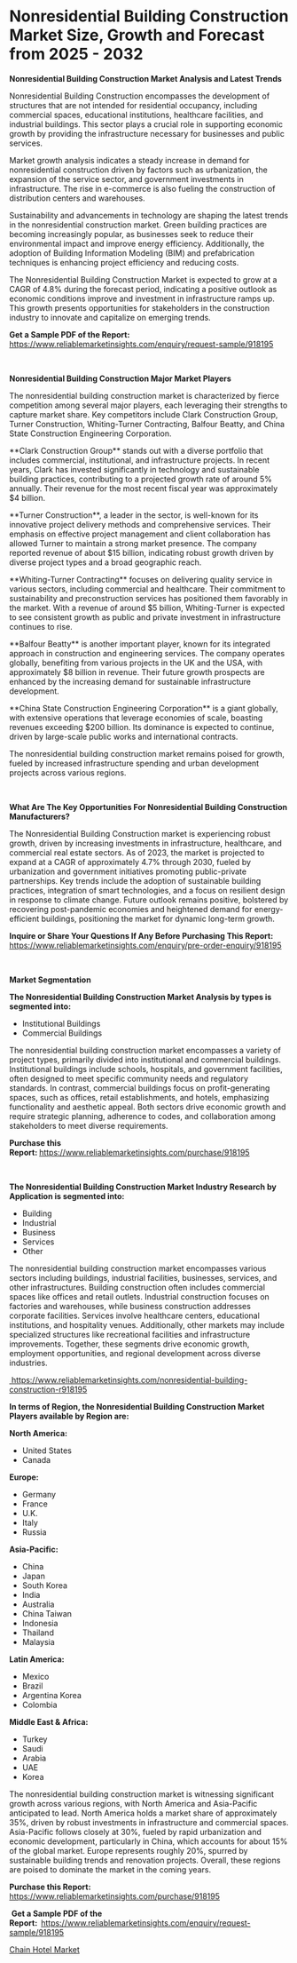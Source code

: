 <p><h1>Nonresidential Building Construction Market Size, Growth and Forecast from 2025 - 2032</h1></p><p><strong>Nonresidential Building Construction Market Analysis and Latest Trends</strong></p>
<p><p>Nonresidential Building Construction encompasses the development of structures that are not intended for residential occupancy, including commercial spaces, educational institutions, healthcare facilities, and industrial buildings. This sector plays a crucial role in supporting economic growth by providing the infrastructure necessary for businesses and public services.</p><p>Market growth analysis indicates a steady increase in demand for nonresidential construction driven by factors such as urbanization, the expansion of the service sector, and government investments in infrastructure. The rise in e-commerce is also fueling the construction of distribution centers and warehouses. </p><p>Sustainability and advancements in technology are shaping the latest trends in the nonresidential construction market. Green building practices are becoming increasingly popular, as businesses seek to reduce their environmental impact and improve energy efficiency. Additionally, the adoption of Building Information Modeling (BIM) and prefabrication techniques is enhancing project efficiency and reducing costs.</p><p>The Nonresidential Building Construction Market is expected to grow at a CAGR of 4.8% during the forecast period, indicating a positive outlook as economic conditions improve and investment in infrastructure ramps up. This growth presents opportunities for stakeholders in the construction industry to innovate and capitalize on emerging trends.</p></p>
<p><strong>Get a Sample PDF of the Report:&nbsp;</strong> <a href="https://www.reliablemarketinsights.com/enquiry/request-sample/918195?utm_campaign=2563&utm_medium=2&utm_source=Github&utm_content=ia&utm_term=06032025&utm_id=nonresidential-building-construction">https://www.reliablemarketinsights.com/enquiry/request-sample/918195</a></p>
<p>&nbsp;</p>
<p><strong>Nonresidential Building Construction Major Market Players</strong></p>
<p><p>The nonresidential building construction market is characterized by fierce competition among several major players, each leveraging their strengths to capture market share. Key competitors include Clark Construction Group, Turner Construction, Whiting-Turner Contracting, Balfour Beatty, and China State Construction Engineering Corporation.</p><p>**Clark Construction Group** stands out with a diverse portfolio that includes commercial, institutional, and infrastructure projects. In recent years, Clark has invested significantly in technology and sustainable building practices, contributing to a projected growth rate of around 5% annually. Their revenue for the most recent fiscal year was approximately $4 billion.</p><p>**Turner Construction**, a leader in the sector, is well-known for its innovative project delivery methods and comprehensive services. Their emphasis on effective project management and client collaboration has allowed Turner to maintain a strong market presence. The company reported revenue of about $15 billion, indicating robust growth driven by diverse project types and a broad geographic reach.</p><p>**Whiting-Turner Contracting** focuses on delivering quality service in various sectors, including commercial and healthcare. Their commitment to sustainability and preconstruction services has positioned them favorably in the market. With a revenue of around $5 billion, Whiting-Turner is expected to see consistent growth as public and private investment in infrastructure continues to rise.</p><p>**Balfour Beatty** is another important player, known for its integrated approach in construction and engineering services. The company operates globally, benefiting from various projects in the UK and the USA, with approximately $8 billion in revenue. Their future growth prospects are enhanced by the increasing demand for sustainable infrastructure development.</p><p>**China State Construction Engineering Corporation** is a giant globally, with extensive operations that leverage economies of scale, boasting revenues exceeding $200 billion. Its dominance is expected to continue, driven by large-scale public works and international contracts.</p><p>The nonresidential building construction market remains poised for growth, fueled by increased infrastructure spending and urban development projects across various regions.</p></p>
<p>&nbsp;</p>
<p><strong>What Are The Key Opportunities For Nonresidential Building Construction Manufacturers?</strong></p>
<p><p>The Nonresidential Building Construction market is experiencing robust growth, driven by increasing investments in infrastructure, healthcare, and commercial real estate sectors. As of 2023, the market is projected to expand at a CAGR of approximately 4.7% through 2030, fueled by urbanization and government initiatives promoting public-private partnerships. Key trends include the adoption of sustainable building practices, integration of smart technologies, and a focus on resilient design in response to climate change. Future outlook remains positive, bolstered by recovering post-pandemic economies and heightened demand for energy-efficient buildings, positioning the market for dynamic long-term growth.</p></p>
<p><strong>Inquire or Share Your Questions If Any Before Purchasing This Report:</strong> <a href="https://www.reliablemarketinsights.com/enquiry/pre-order-enquiry/918195?utm_campaign=2563&utm_medium=2&utm_source=Github&utm_content=ia&utm_term=06032025&utm_id=nonresidential-building-construction">https://www.reliablemarketinsights.com/enquiry/pre-order-enquiry/918195</a></p>
<p>&nbsp;</p>
<p><strong>Market Segmentation</strong></p>
<p><strong>The Nonresidential Building Construction Market Analysis by types is segmented into:</strong></p>
<p><ul><li>Institutional Buildings</li><li>Commercial Buildings</li></ul></p>
<p><p>The nonresidential building construction market encompasses a variety of project types, primarily divided into institutional and commercial buildings. Institutional buildings include schools, hospitals, and government facilities, often designed to meet specific community needs and regulatory standards. In contrast, commercial buildings focus on profit-generating spaces, such as offices, retail establishments, and hotels, emphasizing functionality and aesthetic appeal. Both sectors drive economic growth and require strategic planning, adherence to codes, and collaboration among stakeholders to meet diverse requirements.</p></p>
<p><strong>Purchase this Report:&nbsp;</strong><a href="https://www.reliablemarketinsights.com/purchase/918195?utm_campaign=2563&utm_medium=2&utm_source=Github&utm_content=ia&utm_term=06032025&utm_id=nonresidential-building-construction">https://www.reliablemarketinsights.com/purchase/918195</a></p>
<p>&nbsp;</p>
<p><strong>The Nonresidential Building Construction Market Industry Research by Application is segmented into:</strong></p>
<p><ul><li>Building</li><li>Industrial</li><li>Business</li><li>Services</li><li>Other</li></ul></p>
<p><p>The nonresidential building construction market encompasses various sectors including buildings, industrial facilities, businesses, services, and other infrastructures. Building construction often includes commercial spaces like offices and retail outlets. Industrial construction focuses on factories and warehouses, while business construction addresses corporate facilities. Services involve healthcare centers, educational institutions, and hospitality venues. Additionally, other markets may include specialized structures like recreational facilities and infrastructure improvements. Together, these segments drive economic growth, employment opportunities, and regional development across diverse industries.</p></p>
<p><a href="https://www.reliablemarketinsights.com/nonresidential-building-construction-r918195?utm_campaign=2563&utm_medium=2&utm_source=Github&utm_content=ia&utm_term=06032025&utm_id=nonresidential-building-construction">&nbsp;https://www.reliablemarketinsights.com/nonresidential-building-construction-r918195</a></p>
<p><strong>In terms of Region, the Nonresidential Building Construction Market Players available by Region are:</strong></p>
<p>
    <p> <strong> North America: </strong>
        <ul>
            <li>United States</li>
            <li>Canada</li>
        </ul>
        </p> 
    <p> <strong> Europe: </strong>
        <ul>
            <li>Germany</li>
            <li>France</li>
            <li>U.K.</li>
            <li>Italy</li>
            <li>Russia</li>
        </ul>
        </p> 
    <p> <strong> Asia-Pacific: </strong>
        <ul>
            <li>China</li>
            <li>Japan</li>
            <li>South Korea</li>
            <li>India</li>
            <li>Australia</li>
            <li>China Taiwan</li>
            <li>Indonesia</li>
            <li>Thailand</li>
            <li>Malaysia</li>
        </ul>
        </p> 
    <p> <strong> Latin America: </strong>
        <ul>
            <li>Mexico</li>
            <li>Brazil</li>
            <li>Argentina Korea</li>
            <li>Colombia</li>
        </ul>
        </p> 
    <p> <strong> Middle East & Africa: </strong>
        <ul>
            <li>Turkey</li>
            <li>Saudi</li>
            <li>Arabia</li>
            <li>UAE</li>
            <li>Korea</li>
        </ul>
    </p>
    </p>
<p><p>The nonresidential building construction market is witnessing significant growth across various regions, with North America and Asia-Pacific anticipated to lead. North America holds a market share of approximately 35%, driven by robust investments in infrastructure and commercial spaces. Asia-Pacific follows closely at 30%, fueled by rapid urbanization and economic development, particularly in China, which accounts for about 15% of the global market. Europe represents roughly 20%, spurred by sustainable building trends and renovation projects. Overall, these regions are poised to dominate the market in the coming years.</p></p>
<p><strong>Purchase this Report: </strong><a href="https://www.reliablemarketinsights.com/purchase/918195?utm_campaign=2563&utm_medium=2&utm_source=Github&utm_content=ia&utm_term=06032025&utm_id=nonresidential-building-construction">https://www.reliablemarketinsights.com/purchase/918195</a></p>
<p>&nbsp;<strong>Get a Sample PDF of the Report:&nbsp;&nbsp;</strong><a href="https://www.reliablemarketinsights.com/enquiry/request-sample/918195?utm_campaign=2563&utm_medium=2&utm_source=Github&utm_content=ia&utm_term=06032025&utm_id=nonresidential-building-construction">https://www.reliablemarketinsights.com/enquiry/request-sample/918195</a></p>
<p><strong></strong></p>
<p><p><a href="https://github.com/edacruz6/Market-Research-Report-List-1/blob/main/chain-hotel-market.md?utm_campaign=2563&utm_medium=2&utm_source=Github&utm_content=ia&utm_term=06032025&utm_id=nonresidential-building-construction">Chain Hotel Market</a></p></p>